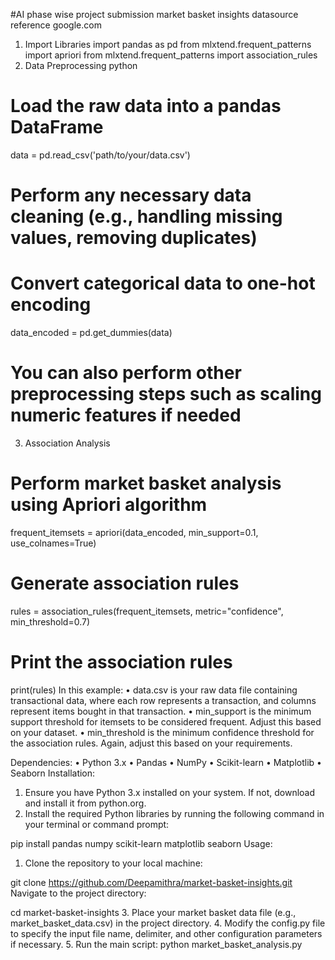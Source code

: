 #AI phase wise project submission 
market basket insights 
datasource 
reference google.com 
1. Import Libraries
import pandas as pd
from mlxtend.frequent_patterns import apriori
from mlxtend.frequent_patterns import association_rules
2. Data Preprocessing
python
# Load the raw data into a pandas DataFrame
data = pd.read_csv('path/to/your/data.csv')

# Perform any necessary data cleaning (e.g., handling missing values, removing duplicates)

# Convert categorical data to one-hot encoding
data_encoded = pd.get_dummies(data)

# You can also perform other preprocessing steps such as scaling numeric features if needed
3. Association Analysis
# Perform market basket analysis using Apriori algorithm
frequent_itemsets = apriori(data_encoded, min_support=0.1, use_colnames=True)

# Generate association rules
rules = association_rules(frequent_itemsets, metric="confidence", min_threshold=0.7)

# Print the association rules
print(rules)
In this example:
•	data.csv is your raw data file containing transactional data, where each row represents a transaction, and columns represent items bought in that transaction.
•	min_support is the minimum support threshold for itemsets to be considered frequent. Adjust this based on your dataset.
•	min_threshold is the minimum confidence threshold for the association rules. Again, adjust this based on your requirements.

Dependencies:
•	Python 3.x
•	Pandas
•	NumPy
•	Scikit-learn
•	Matplotlib
•	Seaborn
Installation:
1.	Ensure you have Python 3.x installed on your system. If not, download and install it from python.org.
2.	Install the required Python libraries by running the following command in your terminal or command prompt:

pip install pandas numpy scikit-learn matplotlib seaborn
Usage:
1.	Clone the repository to your local machine:

git clone https://github.com/Deepamithra/market-basket-insights.git
Navigate to the project directory:

cd market-basket-insights
3.	Place your market basket data file (e.g., market_basket_data.csv) in the project directory.
4.	Modify the config.py file to specify the input file name, delimiter, and other configuration parameters if necessary.
5.	Run the main script:
python market_basket_analysis.py

